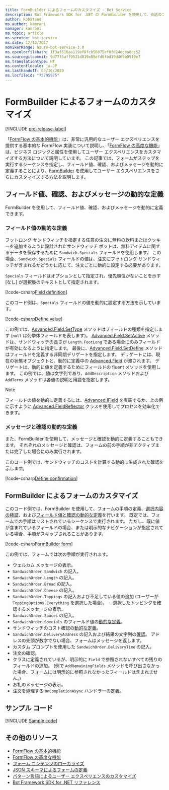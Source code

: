 ```yaml
---
title: FormBuilder によるフォームのカスタマイズ - Bot Service
description: Bot Framework SDK for .NET の FormBuilder を使用して、会話のフローとコンテンツを動的に変更およびカスタマイズする方法について説明します。
author: RobStand
ms.author: kamrani
manager: kamrani
ms.topic: article
ms.service: bot-service
ms.date: 12/13/2017
monikerRange: azure-bot-service-3.0
ms.openlocfilehash: 1f3af516aa119ef8fcb56075ef0f024ecba0cc52
ms.sourcegitcommit: 9d77f3aff9521d819e88efd0fbd19d469b9919e7
ms.translationtype: HT
ms.contentlocale: ja-JP
ms.lasthandoff: 04/16/2020
ms.locfileid: "75795975"
---
```

# <a name="customize-a-form-using-formbuilder"></a>FormBuilder によるフォームのカスタマイズ

[!INCLUDE [pre-release-label](../includes/pre-release-label-v3.md)]

「[FormFlow の基本的機能](bot-builder-dotnet-formflow.md)」は、非常に汎用的なユーザー エクスペリエンスを提供する基本的な FormFlow 実装について説明し、「[FormFlow の高度な機能](bot-builder-dotnet-formflow-advanced.md)」は、ビジネス ロジックと属性を使用してユーザー エクスペリエンスをカスタマイズする方法について説明しています。 この記事では、フォームがステップを実行するシーケンスを指定し、フィールド値、確認、およびメッセージを動的に定義することにより、[FormBuilder][formBuilder] を使用してユーザー エクスペリエンスをさらにカスタマイズする方法を説明します。 

## <a name="dynamically-define-field-values-confirmations-and-messages"></a>フィールド値、確認、およびメッセージの動的な定義

FormBuilder を使用して、フィールド値、確認、およびメッセージを動的に定義できます。

### <a name="dynamically-define-field-values"></a>フィールド値の動的な定義 

フットロング サンドウィッチを指定する任意の注文に無料の飲料またはクッキーを追加するように設計されたサンドウィッチ ボットは、無料アイテムに関するデータを保存するために `Sandwich.Specials` フィールドを使用します。 この場合、`Sandwich.Specials` フィールドの値は、注文にフットロング サンドウィッチが含まれるかどうかに応じて、注文ごとに動的に設定する必要があります。 

`Specials` フィールドはオプションとして指定され、優先順位がないことを示す [なし] が選択肢のテキストとして指定されます。

[!code-csharp[Field definition](../includes/code/dotnet-formflow-formbuilder.cs#fieldDefinition)]

このコード例は、`Specials` フィールドの値を動的に設定する方法を示しています。 

[!code-csharp[Define value](../includes/code/dotnet-formflow-formbuilder.cs#defineValue)]

この例では、[Advanced.Field.SetType][setType] メソッドはフィールドの種類を指定します (`null` は列挙体フィールドを表します)。 [Advanced.Field.SetActive][setActive] メソッドは、サンドウィッチの長さが `Length.FootLong` である場合にのみフィールドが有効になるように指定します。 最後に、[Advanced.Field.SetDefine][setDefine] メソッドはフィールドを定義する非同期デリゲートを指定します。 デリゲートには、現在の状態オブジェクトと、動的に定義中の [Advanced.Field][field] が渡されます。 デリゲートは、動的に値を定義するためにフィールドの fluent メソッドを使用します。 この例では、値は文字列であり、`AddDescription` メソッドおよび `AddTerms` メソッドは各値の説明と用語を指定します。

> [!NOTE]
> フィールドの値を動的に定義するには、[Advanced.IField][iField] を実装するか、上の例に示すように [Advanced.FieldReflector][FieldReflector] クラスを使用してプロセスを効率化できます。 

### <a name="dynamically-define-messages-and-confirmations"></a>メッセージと確認の動的な定義

また、FormBuilder を使用して、メッセージと確認を動的に定義することもできます。 それぞれのメッセージと確認は、フォームの前の手順が非アクティブまたは完了した場合にのみ実行されます。 

このコード例では、サンドウィッチのコストを計算する動的に生成された確認を示します。 

[!code-csharp[Define confirmation](../includes/code/dotnet-formflow-formbuilder.cs#defineConfirmation)]

## <a name="customize-a-form-using-formbuilder"></a>FormBuilder によるフォームのカスタマイズ

このコード例では、FormBuilder を使用して、フォームの手順の定義、[選択内容の検証](bot-builder-dotnet-formflow-advanced.md#add-business-logic)、および[フィールド値と確認の動的な定義](#dynamically-define-field-values-confirmations-and-messages)を行います。 既定では、フォームでの手順はリストされているシーケンスで実行されます。 ただし、既に値が含まれているフィールドの場合、または明示的なナビゲーションが指定されている場合、手順がスキップされることがあります。 

[!code-csharp[FormBuilder form](../includes/code/dotnet-formflow-formbuilder.cs#formBuilderForm)]

この例では、フォームでは次の手順が実行されます。

- ウェルカム メッセージの表示。 
- `SandwichOrder.Sandwich` の記入。 
- `SandwichOrder.Length` の記入。 
- `SandwichOrder.Bread` の記入。 
- `SandwichOrder.Cheese` の記入。 
- `SandwichOrder.Toppings` の記入および不足している値の追加 (ユーザーが `ToppingOptions.Everything` を選択した場合)。 -. 選択したトッピングを確認するメッセージの表示。 
- `SandwichOrder.Sauces` の記入。 
- `SandwichOrder.Specials` のフィールド値の[動的な定義](#dynamically-define-field-values)。 
- サンドウィッチのコスト確認の[動的な定義](#dynamically-define-messages-and-confirmations)。 
- `SandwichOrder.DeliveryAddress` の記入および結果の文字列の[確認](bot-builder-dotnet-formflow-advanced.md#add-business-logic)。 アドレスの先頭が数字でない場合、フォームはメッセージを返します。 
- カスタム プロンプトを使用した `SandwichOrder.DeliveryTime` の記入。 
- 注文の確認。 
- クラスに定義されているが、明示的に `Field` で参照されないすべての残りのフィールドの追加。 (例で `AddRemainingFields` メソッドを呼び出さなかった場合、フォームには明示的に参照されなかったフィールドは含まれません。) 
- お礼のメッセージの表示。 
- 注文を処理する `OnCompletionAsync` ハンドラーの定義。 

## <a name="sample-code"></a>サンプル コード

[!INCLUDE [Sample code](../includes/snippet-dotnet-formflow-samples.md)]

## <a name="additional-resources"></a>その他のリソース

- [FormFlow の基本的機能](bot-builder-dotnet-formflow.md)
- [FormFlow の高度な機能](bot-builder-dotnet-formflow-advanced.md)
- [フォーム コンテンツのローカライズ](bot-builder-dotnet-formflow-localize.md)
- [JSON スキーマによるフォームの定義](bot-builder-dotnet-formflow-json-schema.md)
- [パターン言語によるユーザー エクスペリエンスのカスタマイズ](bot-builder-dotnet-formflow-pattern-language.md)
- <a href="/dotnet/api/?view=botbuilder-3.11.0" target="_blank">Bot Framework SDK for .NET リファレンス</a>

[formBuilder]: /dotnet/api/microsoft.bot.builder.formflow.formbuilder-1

[setType]: /dotnet/api/microsoft.bot.builder.formflow.advanced.field-1.settype

[setActive]: /dotnet/api/microsoft.bot.builder.formflow.advanced.field-1.setactive

[setDefine]: /dotnet/api/microsoft.bot.builder.formflow.advanced.field-1.setdefine

[field]: /dotnet/api/microsoft.bot.builder.formflow.advanced.field-1

[iField]: /dotnet/api/microsoft.bot.builder.formflow.advanced.ifield-1

[FieldReflector]: /dotnet/api/microsoft.bot.builder.formflow.advanced.fieldreflector-1
